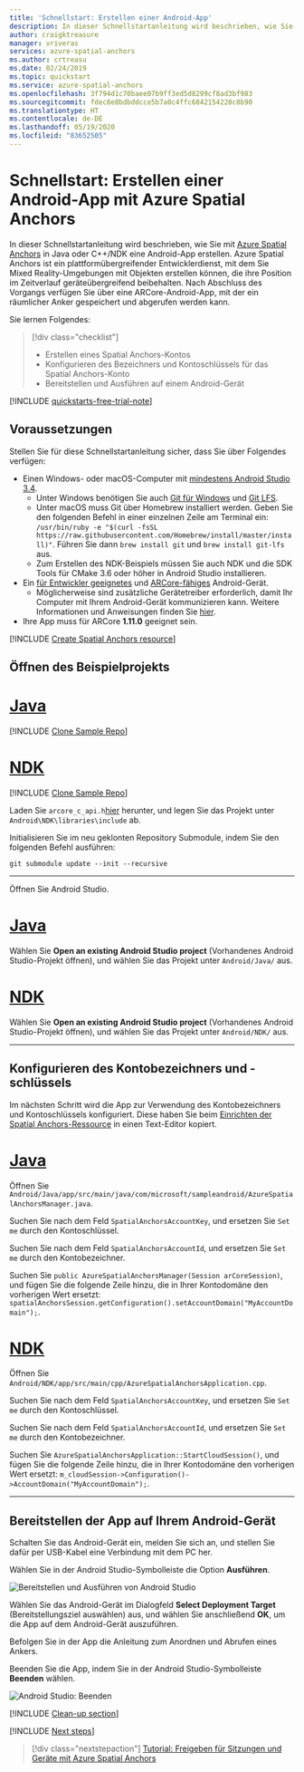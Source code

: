 ```yaml
---
title: 'Schnellstart: Erstellen einer Android-App'
description: In dieser Schnellstartanleitung wird beschrieben, wie Sie mit Spatial Anchors eine Android-App erstellen.
author: craigktreasure
manager: vriveras
services: azure-spatial-anchors
ms.author: crtreasu
ms.date: 02/24/2019
ms.topic: quickstart
ms.service: azure-spatial-anchors
ms.openlocfilehash: 3f794d1c70baee07b9ff3ed5d8299cf8ad3bf983
ms.sourcegitcommit: fdec8e8bdbddcce5b7a0c4ffc6842154220c8b90
ms.translationtype: HT
ms.contentlocale: de-DE
ms.lasthandoff: 05/19/2020
ms.locfileid: "83652505"
---
```

# <a name="quickstart-create-an-android-app-with-azure-spatial-anchors"></a>Schnellstart: Erstellen einer Android-App mit Azure Spatial Anchors

In dieser Schnellstartanleitung wird beschrieben, wie Sie mit [Azure Spatial Anchors](../overview.md) in Java oder C++/NDK eine Android-App erstellen. Azure Spatial Anchors ist ein plattformübergreifender Entwicklerdienst, mit dem Sie Mixed Reality-Umgebungen mit Objekten erstellen können, die ihre Position im Zeitverlauf geräteübergreifend beibehalten. Nach Abschluss des Vorgangs verfügen Sie über eine ARCore-Android-App, mit der ein räumlicher Anker gespeichert und abgerufen werden kann.

Sie lernen Folgendes:

> [!div class="checklist"]
> * Erstellen eines Spatial Anchors-Kontos
> * Konfigurieren des Bezeichners und Kontoschlüssels für das Spatial Anchors-Konto
> * Bereitstellen und Ausführen auf einem Android-Gerät

[!INCLUDE [quickstarts-free-trial-note](../../../includes/quickstarts-free-trial-note.md)]

## <a name="prerequisites"></a>Voraussetzungen

Stellen Sie für diese Schnellstartanleitung sicher, dass Sie über Folgendes verfügen:

- Einen Windows- oder macOS-Computer mit <a href="https://developer.android.com/studio/" target="_blank">mindestens Android Studio 3.4</a>.
  - Unter Windows benötigen Sie auch <a href="https://git-scm.com/download/win" target="_blank">Git für Windows</a> und <a href="https://git-lfs.github.com/">Git LFS</a>.
  - Unter macOS muss Git über Homebrew installiert werden. Geben Sie den folgenden Befehl in einer einzelnen Zeile am Terminal ein: `/usr/bin/ruby -e "$(curl -fsSL https://raw.githubusercontent.com/Homebrew/install/master/install)"`. Führen Sie dann `brew install git` und `brew install git-lfs` aus.
  - Zum Erstellen des NDK-Beispiels müssen Sie auch NDK und die SDK Tools für CMake 3.6 oder höher in Android Studio installieren.
- Ein <a href="https://developer.android.com/studio/debug/dev-options" target="_blank">für Entwickler geeignetes</a> und <a href="https://developers.google.com/ar/discover/supported-devices" target="_blank">ARCore-fähiges</a> Android-Gerät.
  - Möglicherweise sind zusätzliche Gerätetreiber erforderlich, damit Ihr Computer mit Ihrem Android-Gerät kommunizieren kann. Weitere Informationen und Anweisungen finden Sie [hier](https://developer.android.com/studio/run/device.html).
- Ihre App muss für ARCore **1.11.0** geeignet sein.

[!INCLUDE [Create Spatial Anchors resource](../../../includes/spatial-anchors-get-started-create-resource.md)]

## <a name="open-the-sample-project"></a>Öffnen des Beispielprojekts

# <a name="java"></a>[Java](#tab/openproject-java)

[!INCLUDE [Clone Sample Repo](../../../includes/spatial-anchors-clone-sample-repository.md)]

# <a name="ndk"></a>[NDK](#tab/openproject-ndk)

[!INCLUDE [Clone Sample Repo](../../../includes/spatial-anchors-clone-sample-repository.md)]

Laden Sie `arcore_c_api.h`[hier](https://raw.githubusercontent.com/google-ar/arcore-android-sdk/v1.11.0/libraries/include/arcore_c_api.h) herunter, und legen Sie das Projekt unter `Android\NDK\libraries\include` ab.

Initialisieren Sie im neu geklonten Repository Submodule, indem Sie den folgenden Befehl ausführen:

```console
git submodule update --init --recursive
```

---

Öffnen Sie Android Studio.

# <a name="java"></a>[Java](#tab/openproject-java)

Wählen Sie **Open an existing Android Studio project** (Vorhandenes Android Studio-Projekt öffnen), und wählen Sie das Projekt unter `Android/Java/` aus.

# <a name="ndk"></a>[NDK](#tab/openproject-ndk)

Wählen Sie **Open an existing Android Studio project** (Vorhandenes Android Studio-Projekt öffnen), und wählen Sie das Projekt unter `Android/NDK/` aus.

---

## <a name="configure-account-identifier-and-key"></a>Konfigurieren des Kontobezeichners und -schlüssels

Im nächsten Schritt wird die App zur Verwendung des Kontobezeichners und Kontoschlüssels konfiguriert. Diese haben Sie beim [Einrichten der Spatial Anchors-Ressource](#create-a-spatial-anchors-resource) in einen Text-Editor kopiert.

# <a name="java"></a>[Java](#tab/openproject-java)

Öffnen Sie `Android/Java/app/src/main/java/com/microsoft/sampleandroid/AzureSpatialAnchorsManager.java`.

Suchen Sie nach dem Feld `SpatialAnchorsAccountKey`, und ersetzen Sie `Set me` durch den Kontoschlüssel.

Suchen Sie nach dem Feld `SpatialAnchorsAccountId`, und ersetzen Sie `Set me` durch den Kontobezeichner.

Suchen Sie `public AzureSpatialAnchorsManager(Session arCoreSession)`, und fügen Sie die folgende Zeile hinzu, die in Ihrer Kontodomäne den vorherigen Wert ersetzt: `spatialAnchorsSession.getConfiguration().setAccountDomain("MyAccountDomain");`.

# <a name="ndk"></a>[NDK](#tab/openproject-ndk)

Öffnen Sie `Android/NDK/app/src/main/cpp/AzureSpatialAnchorsApplication.cpp`.

Suchen Sie nach dem Feld `SpatialAnchorsAccountKey`, und ersetzen Sie `Set me` durch den Kontoschlüssel.

Suchen Sie nach dem Feld `SpatialAnchorsAccountId`, und ersetzen Sie `Set me` durch den Kontobezeichner.

Suchen Sie `AzureSpatialAnchorsApplication::StartCloudSession()`, und fügen Sie die folgende Zeile hinzu, die in Ihrer Kontodomäne den vorherigen Wert ersetzt: `m_cloudSession->Configuration()->AccountDomain("MyAccountDomain");`.

---

## <a name="deploy-the-app-to-your-android-device"></a>Bereitstellen der App auf Ihrem Android-Gerät

Schalten Sie das Android-Gerät ein, melden Sie sich an, und stellen Sie dafür per USB-Kabel eine Verbindung mit dem PC her.

Wählen Sie in der Android Studio-Symbolleiste die Option **Ausführen**.

![Bereitstellen und Ausführen von Android Studio](./media/get-started-android/android-studio-deploy-run.png)

Wählen Sie das Android-Gerät im Dialogfeld **Select Deployment Target** (Bereitstellungsziel auswählen) aus, und wählen Sie anschließend **OK**, um die App auf dem Android-Gerät auszuführen.

Befolgen Sie in der App die Anleitung zum Anordnen und Abrufen eines Ankers.

Beenden Sie die App, indem Sie in der Android Studio-Symbolleiste **Beenden** wählen.

![Android Studio: Beenden](./media/get-started-android/android-studio-stop.png)

[!INCLUDE [Clean-up section](../../../includes/clean-up-section-portal.md)]

[!INCLUDE [Next steps](../../../includes/spatial-anchors-quickstarts-nextsteps.md)]

> [!div class="nextstepaction"]
> [Tutorial: Freigeben für Sitzungen und Geräte mit Azure Spatial Anchors](../tutorials/tutorial-share-anchors-across-devices.md)
